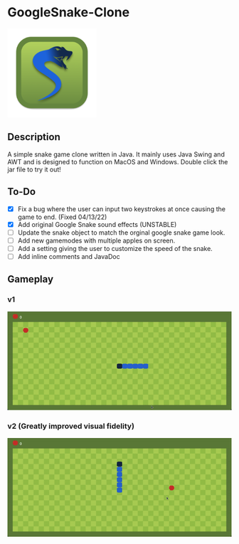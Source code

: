# GoogleSnake-Clone
<img src="https://github.com/mmtawous/GoogleSnake-Clone/raw/main/Snake/assets/snake_icon.png" width="200" height="200">

## Description
A simple snake game clone written in Java. It mainly uses Java Swing and AWT and is designed to function on MacOS and Windows. Double click the jar file to try it out!

## To-Do
- [x] Fix a bug where the user can input two keystrokes at once causing the game to end. (Fixed 04/13/22)
- [x] Add original Google Snake sound effects (UNSTABLE)
- [ ] Update the snake object to match the orginal google snake game look.
- [ ] Add new gamemodes with multiple apples on screen.
- [ ] Add a setting giving the user to customize the speed of the snake.
- [ ] Add inline comments and JavaDoc

## Gameplay
### v1
![Snake gameplay v1](https://github.com/mmtawous/GoogleSnake-Clone/raw/main/Snake/assets/gameplay_v1.gif)

### v2 (Greatly improved visual fidelity)
![Snake gameplay v2](https://github.com/mmtawous/GoogleSnake-Clone/raw/main/Snake/assets/gameplay_v2.gif)
